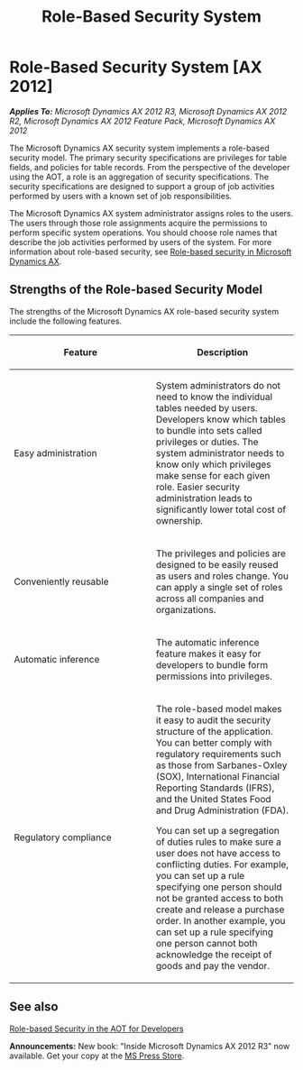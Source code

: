﻿---
title: Role-Based Security System
TOCTitle: Role-Based Security System
ms:assetid: e1307779-6515-46d1-b512-1b1542b24449
ms:mtpsurl: https://msdn.microsoft.com/en-us/library/Gg864884(v=AX.60)
ms:contentKeyID: 35253085
ms.date: 05/18/2015
mtps_version: v=AX.60
---

# Role-Based Security System [AX 2012]


_**Applies To:** Microsoft Dynamics AX 2012 R3, Microsoft Dynamics AX 2012 R2, Microsoft Dynamics AX 2012 Feature Pack, Microsoft Dynamics AX 2012_

The Microsoft Dynamics AX security system implements a role-based security model. The primary security specifications are privileges for table fields, and policies for table records. From the perspective of the developer using the AOT, a role is an aggregation of security specifications. The security specifications are designed to support a group of job activities performed by users with a known set of job responsibilities.

The Microsoft Dynamics AX system administrator assigns roles to the users. The users through those role assignments acquire the permissions to perform specific system operations. You should choose role names that describe the job activities performed by users of the system. For more information about role-based security, see [Role-based security in Microsoft Dynamics AX](https://msdn.microsoft.com/en-us/library/gg731787\(v=ax.60\)).

## Strengths of the Role-based Security Model

The strengths of the Microsoft Dynamics AX role-based security system include the following features.

<table>
<colgroup>
<col style="width: 50%" />
<col style="width: 50%" />
</colgroup>
<thead>
<tr class="header">
<th><p>Feature</p></th>
<th><p>Description</p></th>
</tr>
</thead>
<tbody>
<tr class="odd">
<td><p>Easy administration</p></td>
<td><p>System administrators do not need to know the individual tables needed by users. Developers know which tables to bundle into sets called privileges or duties. The system administrator needs to know only which privileges make sense for each given role. Easier security administration leads to significantly lower total cost of ownership.</p></td>
</tr>
<tr class="even">
<td><p>Conveniently reusable</p></td>
<td><p>The privileges and policies are designed to be easily reused as users and roles change. You can apply a single set of roles across all companies and organizations.</p></td>
</tr>
<tr class="odd">
<td><p>Automatic inference</p></td>
<td><p>The automatic inference feature makes it easy for developers to bundle form permissions into privileges.</p></td>
</tr>
<tr class="even">
<td><p>Regulatory compliance</p></td>
<td><p>The role-based model makes it easy to audit the security structure of the application. You can better comply with regulatory requirements such as those from Sarbanes-Oxley (SOX), International Financial Reporting Standards (IFRS), and the United States Food and Drug Administration (FDA).</p>
<p>You can set up a segregation of duties rules to make sure a user does not have access to conflicting duties. For example, you can set up a rule specifying one person should not be granted access to both create and release a purchase order. In another example, you can set up a rule specifying one person cannot both acknowledge the receipt of goods and pay the vendor.</p>
<p></p></td>
</tr>
</tbody>
</table>


## See also

[Role-based Security in the AOT for Developers](role-based-security-in-the-aot-for-developers.md)

  
**Announcements:** New book: "Inside Microsoft Dynamics AX 2012 R3" now available. Get your copy at the [MS Press Store](https://www.microsoftpressstore.com/store/inside-microsoft-dynamics-ax-2012-r3-9780735685109).

